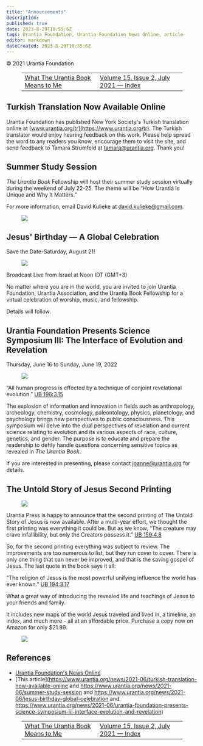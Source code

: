 ```yaml
---
title: "Announcements"
description: 
published: true
date: 2023-8-29T10:55:6Z
tags: Urantia Foundation, Urantia Foundation News Online, article
editor: markdown
dateCreated: 2023-8-29T10:55:6Z
---
```


<p class="v-card v-sheet theme--light gray lighten-3 px-2">© 2021 Urantia Foundation</p>
<figure class="table chapter-navigator">
  <table>
    <tbody>
      <tr>
        <td>
        <a href="/en/article/Zwelakhe_Patrick_Kubheka/What_The_Urantia_Book_Means_to_Me">
          <span class="mdi mdi-arrow-left-drop-circle"></span><span class="pl-2">What The Urantia Book Means to Me</span>
        </a>
        </td>
        <td>
        <a href="/en/index/articles_uf_news_online#volume-15-issue-2-july-2021">
          <span class="mdi mdi-book-open-variant"></span><span class="pl-2">Volume 15, Issue 2, July 2021 — Index</span>
        </a>
        </td>
        <td>
        </td>
      </tr>
    </tbody>
  </table>
</figure>


## Turkish Translation Now Available Online

Urantia Foundation has published New York Society's Turkish translation online at [www.urantia.org/tr](https://www.urantia.org/tr). The Turkish translator would enjoy hearing feedback on this work. Please help spread the word to any readers you know, encourage them to visit the site, and send feedback to Tamara Strumfeld at tamara@urantia.org. Thank you! 

## Summer Study Session

_The Urantia Book_ Fellowship will host their summer study session virtually during the weekend of July 22-25. The theme will be “How Urantia Is Unique and Why It Matters.”

For more information, email David Kulieke at david.kulieke@gmail.com.

<figure id="Figure_1" class="image urantiapedia">
<img src="/image/article/UF_News_Online/2021_07/053.jpg">
</figure>

## Jesus' Birthday — A Global Celebration

Save the Date-Saturday, August 21!

<figure id="Figure_2" class="image urantiapedia">
<img src="/image/article/UF_News_Online/2021_07/050.jpg" class="align-center">
</figure>

Broadcast Live from Israel at Noon IDT (GMT+3)

No matter where you are in the world, you are invited to join Urantia Foundation, Urantia Association, and the Urantia Book Fellowship for a virtual celebration of worship, music, and fellowship.

Details will follow.

## Urantia Foundation Presents Science Symposium III: The Interface of Evolution and Revelation

Thursday, June 16 to Sunday, June 19, 2022

<figure id="Figure_3" class="image urantiapedia">
<img src="/image/article/UF_News_Online/2021_07/055.jpg" class="align-center">
</figure>

“All human progress is effected by a technique of conjoint revelational evolution.” <a id="a69_84"></a>[UB 196:3.15](/en/The_Urantia_Book/196#p3_15)

The explosion of information and innovation in fields such as anthropology, archeology, chemistry, cosmology, paleontology, physics, planetology, and psychology brings new perspectives to public consciousness. This symposium will delve into the dual perspectives of revelation and current science relating to evolution and its various aspects of race, culture, genetics, and gender. The purpose is to educate and prepare the readership to deftly handle questions concerning sensitive topics as revealed in _The Urantia Book_.

If you are interested in presenting, please contact joanne@urantia.org for details.

## The Untold Story of Jesus Second Printing

<figure id="Figure_5" class="image urantiapedia">
<img src="/image/article/UF_News_Online/2021_07/063.jpg">
</figure>

Urantia Press is happy to announce that the second printing of The Untold Story of Jesus is now available. After a multi-year effort, we thought the first printing was everything it could be. But as we know, “The creature may crave infallibility, but only the Creators possess it.” <a id="a81_282"></a>[UB 159:4.8](/en/The_Urantia_Book/159#p4_8)

So, for the second printing everything was subject to review. The improvements are too numerous to list, but they run cover to cover. There is only one thing that can never be improved, and that is the saving gospel of Jesus. The last quote in the book says it all:

“The religion of Jesus is the most powerful unifying influence the world has ever known.” <a id="a85_90"></a>[UB 194:3.17](/en/The_Urantia_Book/194#p3_17)

What a great way of introducing the revealed life and teachings of Jesus to your friends and family.

It includes new maps of the world Jesus traveled and lived in, a timeline, an index, and much more - all at an affordable price. Purchase a copy now on Amazon for only $21.99.

<figure id="Figure_6" class="image urantiapedia">
<img src="/image/article/UF_News_Online/2021_07/056.jpg">
</figure>






## References

- [Urantia Foundation's News Online](https://www.urantia.org/urantia-foundation/newsletter-pdf-archives)
- [This article](https://www.urantia.org/news/2021-06/turkish-translation-now-available-online and https://www.urantia.org/news/2021-06/summer-study-session and https://www.urantia.org/news/2021-06/jesus-birthday-global-celebration and https://www.urantia.org/news/2021-06/urantia-foundation-presents-science-symposium-iii-interface-evolution-and-revelation)

<figure class="table chapter-navigator">
  <table>
    <tbody>
      <tr>
        <td>
        <a href="/en/article/Zwelakhe_Patrick_Kubheka/What_The_Urantia_Book_Means_to_Me">
          <span class="mdi mdi-arrow-left-drop-circle"></span><span class="pl-2">What The Urantia Book Means to Me</span>
        </a>
        </td>
        <td>
        <a href="/en/index/articles_uf_news_online#volume-15-issue-2-july-2021">
          <span class="mdi mdi-book-open-variant"></span><span class="pl-2">Volume 15, Issue 2, July 2021 — Index</span>
        </a>
        </td>
        <td>
        </td>
      </tr>
    </tbody>
  </table>
</figure>
